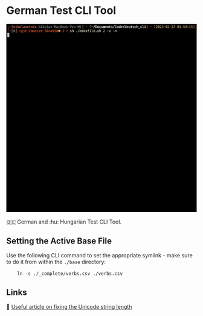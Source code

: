 # German Test CLI Tool

![./img/demo.gif](./img/demo.gif)

:de: German and :hu: Hungarian Test CLI Tool.

## Setting the Active Base File

Use the following CLI command to set the appropriate symlink - make sure to do it from within the `./base` directory:

```
	ln -s ./_complete/verbs.csv ./verbs.csv
```

## Links

:large_blue_circle: [Useful article on fixing the Unicode string length](https://stackoverflow.com/questions/48064689/c-formatting-string-size-with-special-characters)
